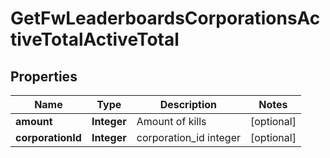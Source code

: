 
# GetFwLeaderboardsCorporationsActiveTotalActiveTotal

## Properties
Name | Type | Description | Notes
------------ | ------------- | ------------- | -------------
**amount** | **Integer** | Amount of kills |  [optional]
**corporationId** | **Integer** | corporation_id integer |  [optional]



